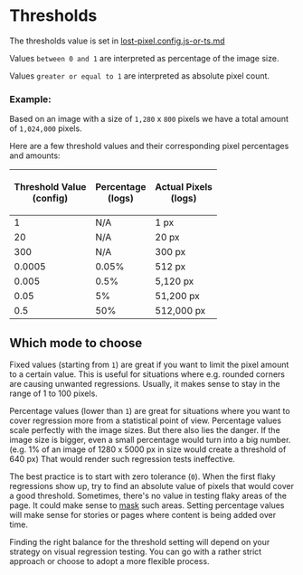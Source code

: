 # Thresholds

The thresholds value is set in [lost-pixel.config.js-or-ts.md](../../api-reference/lost-pixel.config.js-or-ts.md "mention")

Values `between 0 and 1` are interpreted as percentage of the image size.

Values `greater or equal to 1` are interpreted as absolute pixel count.

### Example:

Based on an image with a size of `1,280` x `800` pixels we have a total amount of `1,024,000` pixels.

Here are a few threshold values and their corresponding pixel percentages and amounts:

| <p>Threshold Value<br>(config)</p> | <p>Percentage<br>(logs)</p> | <p>Actual Pixels<br>(logs)</p> |
| ---------------------------------- | --------------------------- | ------------------------------ |
| 1                                  | N/A                         | 1 px                           |
| 20                                 | N/A                         | 20 px                          |
| 300                                | N/A                         | 300 px                         |
| 0.0005                             | 0.05%                       | 512 px                         |
| 0.005                              | 0.5%                        | 5,120 px                       |
| 0.05                               | 5%                          | 51,200 px                      |
| 0.5                                | 50%                         | 512,000 px                     |

## Which mode to choose

Fixed values (starting from `1`) are great if you want to limit the pixel amount to a certain value. This is useful for situations where e.g. rounded corners are causing unwanted regressions. Usually, it makes sense to stay in the range of 1 to 100 pixels.

Percentage values (lower than `1`) are great for situations where you want to cover regression more from a statistical point of view. Percentage values scale perfectly with the image sizes. But there also lies the danger. If the image size is bigger, even a small percentage would turn into a big number. (e.g. 1% of an image of 1280 x 5000 px in size would create a threshold of 640 px) That would render such regression tests ineffective.

The best practice is to start with zero tolerance (`0`). When the first flaky regressions show up, try to find an absolute value of pixels that would cover a good threshold. Sometimes, there's no value in testing flaky areas of the page. It could make sense to [mask](../../api-reference/mask.md) such areas. Setting percentage values will make sense for stories or pages where content is being added over time.

Finding the right balance for the threshold setting will depend on your strategy on visual regression testing. You can go with a rather strict approach or choose to adopt a more flexible process.
